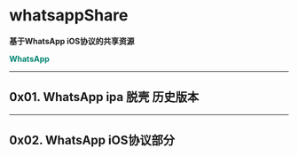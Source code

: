 # whatsappShare

**基于WhatsApp iOS协议的共享资源**

**<font color="#01847"> WhatsApp </font>**

****
## 0x01. WhatsApp ipa 脱壳 历史版本





****
## 0x02. WhatsApp iOS协议部分

